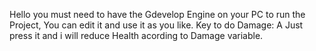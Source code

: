 Hello you must need to have the Gdevelop Engine on your PC to run the Project, You can edit it and use it as you like.
Key to do Damage: A
Just press it and i will reduce Health acording to Damage variable.
